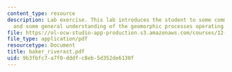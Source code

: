 ```yaml
---
content_type: resource
description: Lab exercise. This lab introduces the student to some common field techniques
  and some general understanding of the geomorphic processes operating in a stream.
file: https://ol-ocw-studio-app-production.s3.amazonaws.com/courses/12-163-surface-processes-and-landscape-evolution-fall-2004/9b3fbfc7a7f0dddfc8eb5d352de6130f_baker_riverast.pdf
file_type: application/pdf
resourcetype: Document
title: baker_riverast.pdf
uid: 9b3fbfc7-a7f0-dddf-c8eb-5d352de6130f
---
```

